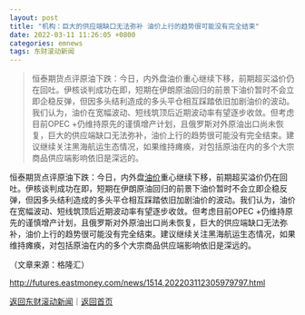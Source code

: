 ```yaml
---
layout: post
title: "机构：巨大的供应端缺口无法弥补 油价上行的趋势很可能没有完全结束"
date: 2022-03-11 11:26:05 +0800
categories: emnews
tags: 东财滚动新闻
---
```

> 恒泰期货点评原油下跌：今日，内外盘油价重心继续下移，前期超买溢价仍在回吐。伊核谈判成功在即，短期在伊朗原油回归的前景下油价暂时不会立即企稳反弹，但因多头结利造成的多头平仓相互踩踏依旧加剧油价的波动。我们认为，油价在宽幅波动、短线筑顶后近期波动率有望逐步收敛。但考虑目前OPEC +仍维持原先的谨慎增产计划，且俄罗斯对外原油出口尚未恢复，巨大的供应端缺口无法弥补，油价上行的趋势很可能没有完全结束。建议继续关注黑海航运生态情况，如果维持瘫痪，对包括原油在内的多个大宗商品供应端影响依旧是深远的。

<p>恒泰期货点评原油下跌：今日，内外盘<span id="Info.392"><a href="http://data.eastmoney.com/cjsj/yjtz/default.html" class="infokey">油价</a></span>重心继续下移，前期超买溢价仍在回吐。伊核谈判成功在即，短期在伊朗原油回归的前景下油价暂时不会立即企稳反弹，但因多头结利造成的多头平仓相互踩踏依旧加剧油价的波动。我们认为，油价在宽幅波动、短线筑顶后近期波动率有望逐步收敛。但考虑目前OPEC +仍维持原先的谨慎增产计划，且俄罗斯对外原油出口尚未恢复，巨大的供应端缺口无法弥补，油价上行的趋势很可能没有完全结束。建议继续关注黑海航运生态情况，如果维持瘫痪，对包括原油在内的多个大宗商品供应端影响依旧是深远的。</p><p class="em_media">（文章来源：格隆汇）</p>

<http://futures.eastmoney.com/news/1514,202203112305979797.html>

[返回东财滚动新闻](//finews.withounder.com/emnews/)｜[返回首页](//finews.withounder.com/)